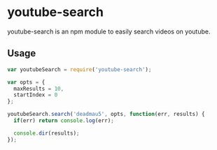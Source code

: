 # youtube-search

youtube-search is an npm module to easily search videos on youtube.

## Usage

```javascript 
var youtubeSearch = require('youtube-search');

var opts = {
  maxResults = 10,
  startIndex = 0
};

youtubeSearch.search('deadmau5', opts, function(err, results) {
  if(err) return console.log(err);

  console.dir(results);
});
```
